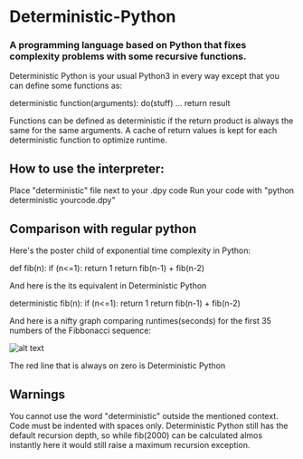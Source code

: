 # Deterministic-Python
### A programming language based on Python that fixes complexity problems with some recursive functions.

Deterministic Python is your usual Python3 in every way except that you can define some functions as:

deterministic function(arguments):
    do(stuff)
	...
	return result
	
Functions can be defined as deterministic if the return product is always the same for the same arguments.
A cache of return values is kept for each deterministic function to optimize runtime.

## How to use the interpreter:
Place "deterministic" file next to your .dpy code
Run your code with "python deterministic yourcode.dpy"

## Comparison with regular python

Here's the poster child of exponential time complexity in Python:

def fib(n):
    if (n<=1):
        return 1
    return fib(n-1) + fib(n-2)
	
And here is the its equivalent in Deterministic Python

deterministic fib(n):
    if (n<=1):
        return 1
    return fib(n-1) + fib(n-2)
	
And here is a nifty graph comparing runtimes(seconds) for the first 35 numbers of the Fibbonacci sequence:

![alt text](https://image.ibb.co/foSnOH/comparision.png "time graph")

The red line that is always on zero is Deterministic Python

## Warnings

You cannot use the word "deterministic" outside the mentioned context.
Code must be indented with spaces only.
Deterministic Python still has the default recursion depth, so while fib(2000) can be calculated almos instantly here it would still raise a maximum recursion exception.
